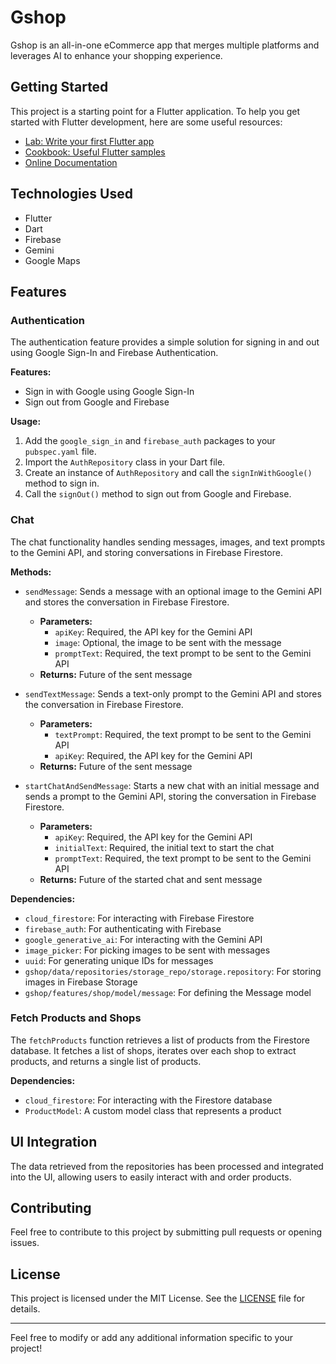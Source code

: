 
# Gshop

Gshop is an all-in-one eCommerce app that merges multiple platforms and leverages AI to enhance your shopping experience.

## Getting Started

This project is a starting point for a Flutter application. To help you get started with Flutter development, here are some useful resources:

- [Lab: Write your first Flutter app](https://docs.flutter.dev/get-started/codelab)
- [Cookbook: Useful Flutter samples](https://docs.flutter.dev/cookbook)
- [Online Documentation](https://docs.flutter.dev/)

## Technologies Used

- Flutter
- Dart
- Firebase
- Gemini
- Google Maps

## Features

### Authentication

The authentication feature provides a simple solution for signing in and out using Google Sign-In and Firebase Authentication.

**Features:**
- Sign in with Google using Google Sign-In
- Sign out from Google and Firebase

**Usage:**
1. Add the `google_sign_in` and `firebase_auth` packages to your `pubspec.yaml` file.
2. Import the `AuthRepository` class in your Dart file.
3. Create an instance of `AuthRepository` and call the `signInWithGoogle()` method to sign in.
4. Call the `signOut()` method to sign out from Google and Firebase.

### Chat

The chat functionality handles sending messages, images, and text prompts to the Gemini API, and storing conversations in Firebase Firestore.

**Methods:**
- `sendMessage`: Sends a message with an optional image to the Gemini API and stores the conversation in Firebase Firestore.
  - **Parameters:**
    - `apiKey`: Required, the API key for the Gemini API
    - `image`: Optional, the image to be sent with the message
    - `promptText`: Required, the text prompt to be sent to the Gemini API
  - **Returns:** Future of the sent message

- `sendTextMessage`: Sends a text-only prompt to the Gemini API and stores the conversation in Firebase Firestore.
  - **Parameters:**
    - `textPrompt`: Required, the text prompt to be sent to the Gemini API
    - `apiKey`: Required, the API key for the Gemini API
  - **Returns:** Future of the sent message

- `startChatAndSendMessage`: Starts a new chat with an initial message and sends a prompt to the Gemini API, storing the conversation in Firebase Firestore.
  - **Parameters:**
    - `apiKey`: Required, the API key for the Gemini API
    - `initialText`: Required, the initial text to start the chat
    - `promptText`: Required, the text prompt to be sent to the Gemini API
  - **Returns:** Future<void> of the started chat and sent message

**Dependencies:**
- `cloud_firestore`: For interacting with Firebase Firestore
- `firebase_auth`: For authenticating with Firebase
- `google_generative_ai`: For interacting with the Gemini API
- `image_picker`: For picking images to be sent with messages
- `uuid`: For generating unique IDs for messages
- `gshop/data/repositories/storage_repo/storage.repository`: For storing images in Firebase Storage
- `gshop/features/shop/model/message`: For defining the Message model

### Fetch Products and Shops

The `fetchProducts` function retrieves a list of products from the Firestore database. It fetches a list of shops, iterates over each shop to extract products, and returns a single list of products.

**Dependencies:**
- `cloud_firestore`: For interacting with the Firestore database
- `ProductModel`: A custom model class that represents a product

## UI Integration

The data retrieved from the repositories has been processed and integrated into the UI, allowing users to easily interact with and order products.

## Contributing

Feel free to contribute to this project by submitting pull requests or opening issues.

## License

This project is licensed under the MIT License. See the [LICENSE](LICENSE) file for details.

---

Feel free to modify or add any additional information specific to your project!